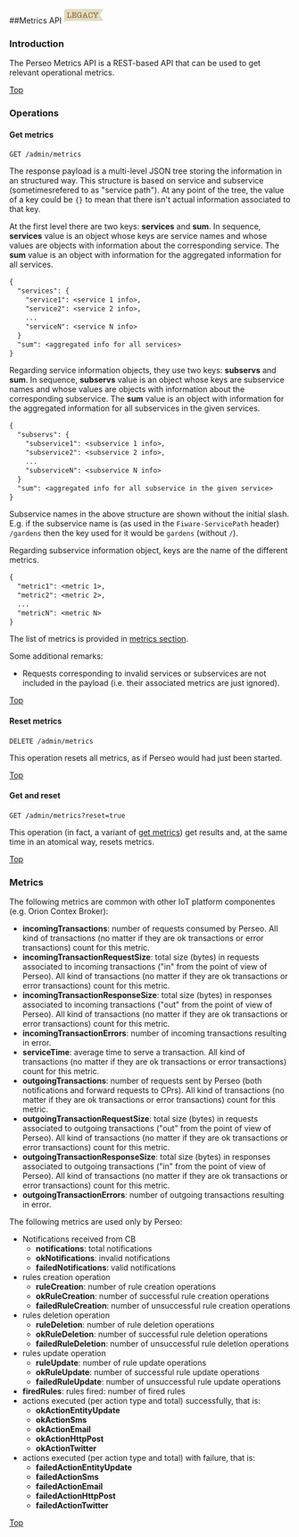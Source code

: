 ##<a name="top"></a>Metrics API
![Legacy](../images/legacy.png)
### Introduction

The Perseo Metrics API is a REST-based API that can be used to get relevant operational metrics. 

[Top](#top)

### Operations

#### Get metrics

```
GET /admin/metrics
```

The response payload is a multi-level JSON tree storing the information in an structured way. This
structure is based on service and subservice (sometimesrefered to as "service path"). At any point 
of the tree, the value of a key could be `{}` to mean that there isn't actual information associated 
to that key.

At the first level there are two keys: **services** and **sum**. In sequence, **services** value is
an object whose keys are service names and whose values are objects with information about the corresponding
service. The **sum** value is an object with information for the aggregated information for all services.

```
{
  "services": {
    "service1": <service 1 info>,
    "service2": <service 2 info>,
    ...
    "serviceN": <service N info>
  }
  "sum": <aggregated info for all services>
}
```

Regarding service information objects, they use two keys: **subservs** and **sum**. In sequence, **subservs**
value is an object whose keys are subservice names and whose values are objects with information about
the corresponding subservice. The **sum** value is an object with information for the aggregated information
for all subservices in the given services.

```
{
  "subservs": {
    "subservice1": <subservice 1 info>,
    "subservice2": <subservice 2 info>,
    ...
    "subserviceN": <subservice N info>
  }
  "sum": <aggregated info for all subservice in the given service>
}
```

Subservice names in the above structure are shown without the initial slash. E.g. if the subservice
name is (as used in the `Fiware-ServicePath` header) `/gardens` then the key used for it would be
`gardens` (without `/`).
 
Regarding subservice information object, keys are the name of the different metrics.

```
{
  "metric1": <metric 1>,
  "metric2": <metric 2>,
  ...
  "metricN": <metric N>
}
```

The list of metrics is provided in [metrics section](#metrics).

Some additional remarks:

* Requests corresponding to invalid services or subservices are not included in the
  payload (i.e. their associated metrics are just ignored).

[Top](#top)

#### Reset metrics

```
DELETE /admin/metrics
```

This operation resets all metrics, as if Perseo would had just been started.

[Top](#top)

#### Get and reset

```
GET /admin/metrics?reset=true
```

This operation (in fact, a variant of [get metrics](#get-metrics)) get results and, at the same time
in an atomical way, resets metrics.

[Top](#top)

### Metrics

The following metrics are common with other IoT platform componentes (e.g. Orion Contex Broker):

* **incomingTransactions**: number of requests consumed by Perseo. All kind of transactions
  (no matter if they are ok transactions or error transactions) count for this metric.
* **incomingTransactionRequestSize**: total size (bytes) in requests associated to incoming transactions
  ("in" from the point of view of Perseo). All kind of transactions (no matter if they are ok transactions
  or error transactions) count for this metric.
* **incomingTransactionResponseSize**: total size (bytes) in responses associated to incoming transactions
  ("out" from the point of view of Perseo). All kind of transactions (no matter if they are ok transactions
  or error transactions) count for this metric.
* **incomingTransactionErrors**: number of incoming transactions resulting in error.
* **serviceTime**: average time to serve a transaction. All kind of transactions (no matter if they are ok
  transactions or error transactions) count for this metric.
* **outgoingTransactions**: number of requests sent by Perseo (both notifications and forward requests to CPrs).
  All kind of transactions (no matter if they are ok transactions or error transactions) count for this metric.
* **outgoingTransactionRequestSize**: total size (bytes) in requests associated to outgoing transactions
  ("out" from the point of view of Perseo). All kind of transactions (no matter if they are ok transactions
  or error transactions) count for this metric.
* **outgoingTransactionResponseSize**: total size (bytes) in responses associated to outgoing transactions
  ("in" from the point of view of Perseo). All kind of transactions (no matter if they are ok transactions
  or error transactions) count for this metric.
* **outgoingTransactionErrors**: number of outgoing transactions resulting in error.

The following metrics are used only by Perseo:

* Notifications received from CB
    * **notifications**: total notifications
    * **okNotifications**: invalid notifications
    * **failedNotifications**: valid notifications
* rules creation operation
    * **ruleCreation**: number of rule creation operations
    * **okRuleCreation**: number of successful rule creation operations
    * **failedRuleCreation**: number of unsuccessful rule creation operations
* rules deletion operation
    * **ruleDeletion**: number of rule deletion operations
    * **okRuleDeletion**: number of successful rule deletion operations
    * **failedRuleDeletion**: number of unsuccessful rule deletion operations
* rules update operation
    * **ruleUpdate**: number of rule update operations
    * **okRuleUpdate**: number of successful rule update operations
    * **failedRuleUpdate**: number of unsuccessful rule update operations
* **firedRules**: rules fired: number of fired rules
* actions executed (per action type and total) successfully, that is:
    * **okActionEntityUpdate**
    * **okActionSms**
    * **okActionEmail**
    * **okActionHttpPost**
    * **okActionTwitter**
* actions  executed (per action type and total) with failure, that is:
    * **failedActionEntityUpdate**
    * **failedActionSms**
    * **failedActionEmail**
    * **failedActionHttpPost**
    * **failedActionTwitter**

[Top](#top)
